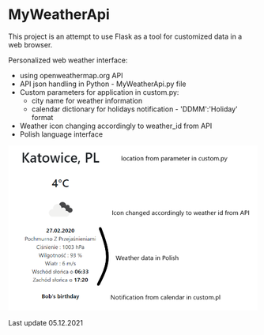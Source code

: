 # MyWeatherApi
This project is an attempt to use Flask as a tool for customized data in a web browser.

Personalized web weather interface:
- using openweathermap.org API
- API json handling in Python - MyWeatherApi.py file
- Custom parameters for application in custom.py:
    - city name for weather information
    - calendar dictionary for holidays notification - 'DDMM':'Holiday' format
- Weather icon changing accordingly to weather_id from API
- Polish language interface

![Example_image](/screen.PNG)

Last update 05.12.2021
